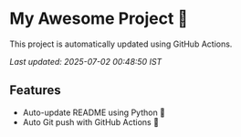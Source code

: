 # My Awesome Project 🚀

This project is automatically updated using GitHub Actions.

_Last updated: 2025-07-02 00:48:50 IST_

## Features
- Auto-update README using Python 🐍
- Auto Git push with GitHub Actions 🤖
